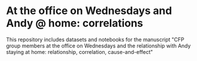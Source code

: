 # At the office on Wednesdays and Andy @ home: correlations

This repository includes datasets and notebooks for the manuscript "CFP group members at the office on Wednesdays and the relationship with Andy staying at home: relationship, correlation, cause-and-effect"
